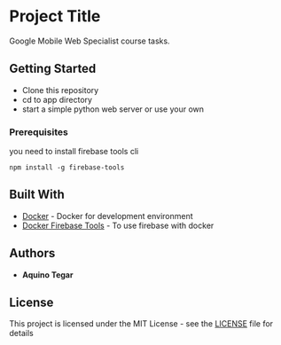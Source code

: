 # Project Title

Google Mobile Web Specialist course tasks.

## Getting Started

* Clone this repository
* cd to app directory
* start a simple python web server or use your own

### Prerequisites

you need to install firebase tools cli 

```
npm install -g firebase-tools
```

## Built With

* [Docker](https://www.docker.com) - Docker for development environment
* [Docker Firebase Tools](https://github.com/lgvalle/firebase-tools-docker) - To use firebase with docker

## Authors

* **Aquino Tegar**

## License

This project is licensed under the MIT License - see the [LICENSE](LICENSE) file for details
